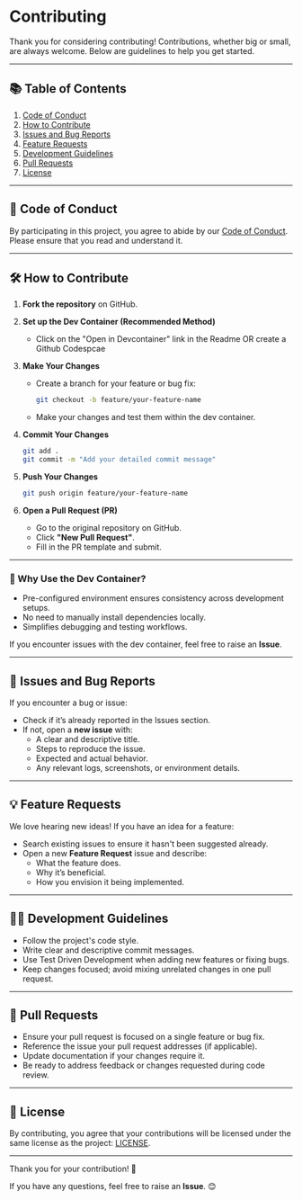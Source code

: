 # Contributing

Thank you for considering contributing! Contributions, whether big or small, are always welcome. Below are guidelines to help you get started.

---

## 📚 Table of Contents

1. [Code of Conduct](#code-of-conduct)
2. [How to Contribute](#how-to-contribute)
3. [Issues and Bug Reports](#issues-and-bug-reports)
4. [Feature Requests](#feature-requests)
5. [Development Guidelines](#development-guidelines)
6. [Pull Requests](#pull-requests)
7. [License](#license)

---

## 📜 Code of Conduct

By participating in this project, you agree to abide by our [Code of Conduct](./CODE_OF_CONDUCT.md). Please ensure that you read and understand it.

---

## 🛠️ How to Contribute

1. **Fork the repository** on GitHub.

2. **Set up the Dev Container (Recommended Method)**
   - Click on the "Open in Devcontainer" link in the Readme OR create a Github Codespcae

3. **Make Your Changes**
   - Create a branch for your feature or bug fix:
     ```bash
     git checkout -b feature/your-feature-name
     ```
   - Make your changes and test them within the dev container.

4. **Commit Your Changes**
   ```bash
   git add .
   git commit -m "Add your detailed commit message"
   ```

5. **Push Your Changes**
   ```bash
   git push origin feature/your-feature-name
   ```

6. **Open a Pull Request (PR)**
   - Go to the original repository on GitHub.
   - Click **"New Pull Request"**.
   - Fill in the PR template and submit.

---

### 🐳 Why Use the Dev Container?

- Pre-configured environment ensures consistency across development setups.
- No need to manually install dependencies locally.
- Simplifies debugging and testing workflows.

If you encounter issues with the dev container, feel free to raise an **Issue**.

---

## 🐞 Issues and Bug Reports

If you encounter a bug or issue:
- Check if it’s already reported in the Issues section.
- If not, open a **new issue** with:
  - A clear and descriptive title.
  - Steps to reproduce the issue.
  - Expected and actual behavior.
  - Any relevant logs, screenshots, or environment details.

---

## 💡 Feature Requests

We love hearing new ideas! If you have an idea for a feature:
- Search existing issues to ensure it hasn't been suggested already.
- Open a new **Feature Request** issue and describe:
   - What the feature does.
   - Why it’s beneficial.
   - How you envision it being implemented.

---

## 🧑‍💻 Development Guidelines

- Follow the project's code style.
- Write clear and descriptive commit messages.
- Use Test Driven Development when adding new features or fixing bugs.
- Keep changes focused; avoid mixing unrelated changes in one pull request.

---

## 🔄 Pull Requests

- Ensure your pull request is focused on a single feature or bug fix.
- Reference the issue your pull request addresses (if applicable).
- Update documentation if your changes require it.
- Be ready to address feedback or changes requested during code review.

---

## 📜 License

By contributing, you agree that your contributions will be licensed under the same license as the project: [LICENSE](./LICENSE).

---

Thank you for your contribution! 🚀

If you have any questions, feel free to raise an **Issue**. 😊
